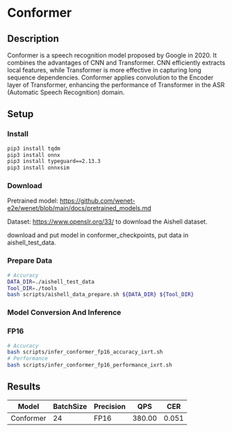 # Conformer

## Description

Conformer is a speech recognition model proposed by Google in 2020. It combines the advantages of CNN and Transformer. CNN efficiently extracts local features, while Transformer is more effective in capturing long sequence dependencies. Conformer applies convolution to the Encoder layer of Transformer, enhancing the performance of Transformer in the ASR (Automatic Speech Recognition) domain.

## Setup

### Install

```bash
pip3 install tqdm
pip3 install onnx
pip3 install typeguard==2.13.3
pip3 install onnxsim
```

### Download

Pretrained model: <https://github.com/wenet-e2e/wenet/blob/main/docs/pretrained_models.md>

Dataset: <https://www.openslr.org/33/> to download the Aishell dataset.

download and put model in conformer_checkpoints, put data in aishell_test_data.

### Prepare Data
```bash
# Accuracy
DATA_DIR=./aishell_test_data
Tool_DIR=./tools
bash scripts/aishell_data_prepare.sh ${DATA_DIR} ${Tool_DIR}
```

### Model Conversion And Inference

### FP16

```bash
# Accuracy
bash scripts/infer_conformer_fp16_accuracy_ixrt.sh
# Performance
bash scripts/infer_conformer_fp16_performance_ixrt.sh
```

## Results

Model      |BatchSize  |Precision |QPS       |CER       |
-----------|-----------|----------|----------|----------|
Conformer  |    24     |   FP16   | 380.00 |  0.051   |
